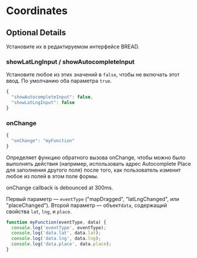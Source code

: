 # Coordinates

## Optional Details

Установите их в редактируемом интерфейсе BREAD.

### showLatLngInput / showAutocompleteInput

Установите любое из этих значений в `false`, чтобы не включать этот ввод. По умолчанию оба параметра `true`.

```javascript
{
  "showAutocompleteInput": false,
  "showLatLngInput": false
}
```

### onChange

```javascript
{
  "onChange": "myFunction"
}
```

Определяет функцию обратного вызова onChange, чтобы можно было выполнять действия \(например, использовать адрес Autocomplete Place для заполнения другого поля\) после того, как пользователь изменит любое из полей в этом поле формы.

onChange callback is debounced at 300ms.

Первый параметр — `eventType` \("mapDragged", "latLngChanged", или "placeChanged"\). Второй параметр — объект`data`, содержащий свойства `lat`, `lng`, и `place`.

```javascript
function myFunction(eventType, data) {
  console.log('eventType', eventType);
  console.log('data.lat', data.lat);
  console.log('data.lng', data.lng);
  console.log('data.place', data.place);
}
```

